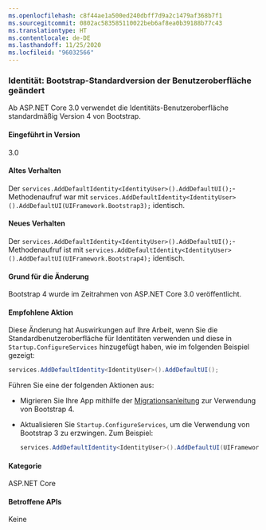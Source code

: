 ```yaml
---
ms.openlocfilehash: c8f44ae1a500ed240dbff7d9a2c1479af368b7f1
ms.sourcegitcommit: 0802ac583585110022beb6af8ea0b39188b77c43
ms.translationtype: HT
ms.contentlocale: de-DE
ms.lasthandoff: 11/25/2020
ms.locfileid: "96032566"
---
```

### <a name="identity-default-bootstrap-version-of-ui-changed"></a>Identität: Bootstrap-Standardversion der Benutzeroberfläche geändert

Ab ASP.NET Core 3.0 verwendet die Identitäts-Benutzeroberfläche standardmäßig Version 4 von Bootstrap.

#### <a name="version-introduced"></a>Eingeführt in Version

3.0

#### <a name="old-behavior"></a>Altes Verhalten

Der `services.AddDefaultIdentity<IdentityUser>().AddDefaultUI();`-Methodenaufruf war mit `services.AddDefaultIdentity<IdentityUser>().AddDefaultUI(UIFramework.Bootstrap3);` identisch.

#### <a name="new-behavior"></a>Neues Verhalten

Der `services.AddDefaultIdentity<IdentityUser>().AddDefaultUI();`-Methodenaufruf ist mit `services.AddDefaultIdentity<IdentityUser>().AddDefaultUI(UIFramework.Bootstrap4);` identisch.

#### <a name="reason-for-change"></a>Grund für die Änderung

Bootstrap 4 wurde im Zeitrahmen von ASP.NET Core 3.0 veröffentlicht.

#### <a name="recommended-action"></a>Empfohlene Aktion

Diese Änderung hat Auswirkungen auf Ihre Arbeit, wenn Sie die Standardbenutzeroberfläche für Identitäten verwenden und diese in `Startup.ConfigureServices` hinzugefügt haben, wie im folgenden Beispiel gezeigt:

```csharp
services.AddDefaultIdentity<IdentityUser>().AddDefaultUI();
```

Führen Sie eine der folgenden Aktionen aus:

- Migrieren Sie Ihre App mithilfe der [Migrationsanleitung](https://getbootstrap.com/docs/4.0/migration) zur Verwendung von Bootstrap 4.
- Aktualisieren Sie `Startup.ConfigureServices`, um die Verwendung von Bootstrap 3 zu erzwingen. Zum Beispiel:

    ```csharp
    services.AddDefaultIdentity<IdentityUser>().AddDefaultUI(UIFramework.Bootstrap3);
    ```

#### <a name="category"></a>Kategorie

ASP.NET Core

#### <a name="affected-apis"></a>Betroffene APIs

Keine

<!-- 

#### Affected APIs

Not detectable via API analysis

-->
